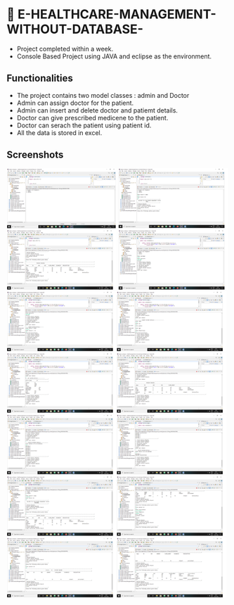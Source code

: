 # :hospital: E-HEALTHCARE-MANAGEMENT-WITHOUT-DATABASE-
  * Project completed within a week.
  * Console Based Project using JAVA and eclipse as the environment.
## Functionalities
  * The project contains two model classes : admin and Doctor
  * Admin can assign doctor for the patient.
  * Admin can insert and  delete doctor and patiemt details.
  * Doctor can give prescribed medicene to the patient.
  * Doctor can serach the patient using patient id.
  * All the data is stored in excel.
## Screenshots
<img src="images/1.png" width="250" style="max-width:100%;"> <img src="images/2.png" width="250px" style="max-width:100%;"> 
<img src="images/3.png" width="250px" style="max-width:100%;"> <img src="images/4.png" width="250px" style="max-width:100%;"><img src="images/5.png" width="250px" style="max-width:100%;"><img src="images/6.png" width="250px" style="max-width:100%;"><img src="images/7.png" width="250px" style="max-width:100%;"><img src="images/8.png" width="250px" style="max-width:100%;"><img src="images/9.png" width="250px" style="max-width:100%;"><img src="images/10.png" width="250px" style="max-width:100%;"><img src="images/11.png" width="250px" style="max-width:100%;"><img src="images/12.png" width="250px" style="max-width:100%;"><img src="images/13.png" width="250px" style="max-width:100%;"><img src="images/14.png" width="250px" style="max-width:100%;">


